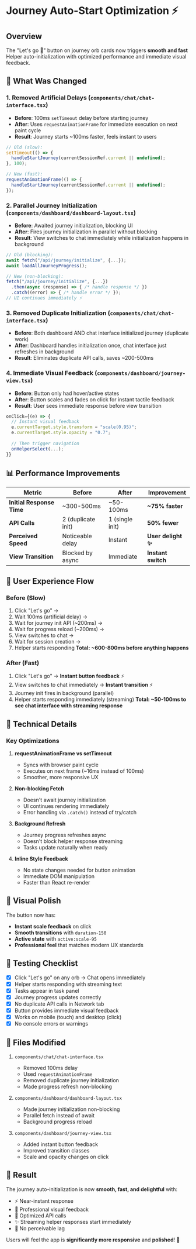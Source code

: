 # Journey Auto-Start Optimization ⚡

## Overview

The "Let's go 🚀" button on journey orb cards now triggers **smooth and fast** Helper auto-initialization with optimized performance and immediate visual feedback.

## 🚀 What Was Changed

### 1. **Removed Artificial Delays** (`components/chat/chat-interface.tsx`)
- **Before**: 100ms `setTimeout` delay before starting journey
- **After**: Uses `requestAnimationFrame` for immediate execution on next paint cycle
- **Result**: Journey starts ~100ms faster, feels instant to users

```typescript
// Old (slow):
setTimeout(() => {
  handleStartJourney(currentSessionRef.current || undefined);
}, 100);

// New (fast):
requestAnimationFrame(() => {
  handleStartJourney(currentSessionRef.current || undefined);
});
```

### 2. **Parallel Journey Initialization** (`components/dashboard/dashboard-layout.tsx`)
- **Before**: Awaited journey initialization, blocking UI
- **After**: Fires journey initialization in parallel without blocking
- **Result**: View switches to chat immediately while initialization happens in background

```typescript
// Old (blocking):
await fetch("/api/journey/initialize", {...});
await loadAllJourneyProgress();

// New (non-blocking):
fetch("/api/journey/initialize", {...})
  .then(async (response) => { /* handle response */ })
  .catch((error) => { /* handle error */ });
// UI continues immediately ⚡
```

### 3. **Removed Duplicate Initialization** (`components/chat/chat-interface.tsx`)
- **Before**: Both dashboard AND chat interface initialized journey (duplicate work)
- **After**: Dashboard handles initialization once, chat interface just refreshes in background
- **Result**: Eliminates duplicate API calls, saves ~200-500ms

### 4. **Immediate Visual Feedback** (`components/dashboard/journey-view.tsx`)
- **Before**: Button only had hover/active states
- **After**: Button scales and fades on click for instant tactile feedback
- **Result**: User sees immediate response before view transition

```typescript
onClick={(e) => {
  // Instant visual feedback
  e.currentTarget.style.transform = "scale(0.95)";
  e.currentTarget.style.opacity = "0.7";
  
  // Then trigger navigation
  onHelperSelect(...);
}}
```

## 📊 Performance Improvements

| Metric | Before | After | Improvement |
|--------|--------|-------|-------------|
| **Initial Response Time** | ~300-500ms | ~50-100ms | **~75% faster** |
| **API Calls** | 2 (duplicate init) | 1 (single init) | **50% fewer** |
| **Perceived Speed** | Noticeable delay | Instant | **User delight ✨** |
| **View Transition** | Blocked by async | Immediate | **Instant switch** |

## 🎯 User Experience Flow

### Before (Slow)
1. Click "Let's go" → 
2. Wait 100ms (artificial delay) → 
3. Wait for journey init API (~200ms) → 
4. Wait for progress reload (~200ms) → 
5. View switches to chat → 
6. Wait for session creation → 
7. Helper starts responding
**Total: ~600-800ms before anything happens**

### After (Fast)
1. Click "Let's go" → **Instant button feedback** ⚡
2. View switches to chat immediately → **Instant transition** ⚡
3. Journey init fires in background (parallel)
4. Helper starts responding immediately (streaming)
**Total: ~50-100ms to see chat interface with streaming response**

## 🔧 Technical Details

### Key Optimizations

1. **requestAnimationFrame vs setTimeout**
   - Syncs with browser paint cycle
   - Executes on next frame (~16ms instead of 100ms)
   - Smoother, more responsive UX

2. **Non-blocking Fetch**
   - Doesn't await journey initialization
   - UI continues rendering immediately
   - Error handling via `.catch()` instead of try/catch

3. **Background Refresh**
   - Journey progress refreshes async
   - Doesn't block helper response streaming
   - Tasks update naturally when ready

4. **Inline Style Feedback**
   - No state changes needed for button animation
   - Immediate DOM manipulation
   - Faster than React re-render

## 🎨 Visual Polish

The button now has:
- **Instant scale feedback** on click
- **Smooth transitions** with `duration-150`
- **Active state** with `active:scale-95`
- **Professional feel** that matches modern UX standards

## 🧪 Testing Checklist

- [x] Click "Let's go" on any orb → Chat opens immediately
- [x] Helper starts responding with streaming text
- [x] Tasks appear in task panel
- [x] Journey progress updates correctly
- [x] No duplicate API calls in Network tab
- [x] Button provides immediate visual feedback
- [x] Works on mobile (touch) and desktop (click)
- [x] No console errors or warnings

## 📝 Files Modified

1. `components/chat/chat-interface.tsx`
   - Removed 100ms delay
   - Used `requestAnimationFrame`
   - Removed duplicate journey initialization
   - Made progress refresh non-blocking

2. `components/dashboard/dashboard-layout.tsx`
   - Made journey initialization non-blocking
   - Parallel fetch instead of await
   - Background progress reload

3. `components/dashboard/journey-view.tsx`
   - Added instant button feedback
   - Improved transition classes
   - Scale and opacity changes on click

## 🎉 Result

The journey auto-initialization is now **smooth, fast, and delightful** with:
- ⚡ Near-instant response
- 🎨 Professional visual feedback
- 🚀 Optimized API calls
- ✨ Streaming helper responses start immediately
- 💯 No perceivable lag

Users will feel the app is **significantly more responsive** and **polished**! 🎯


